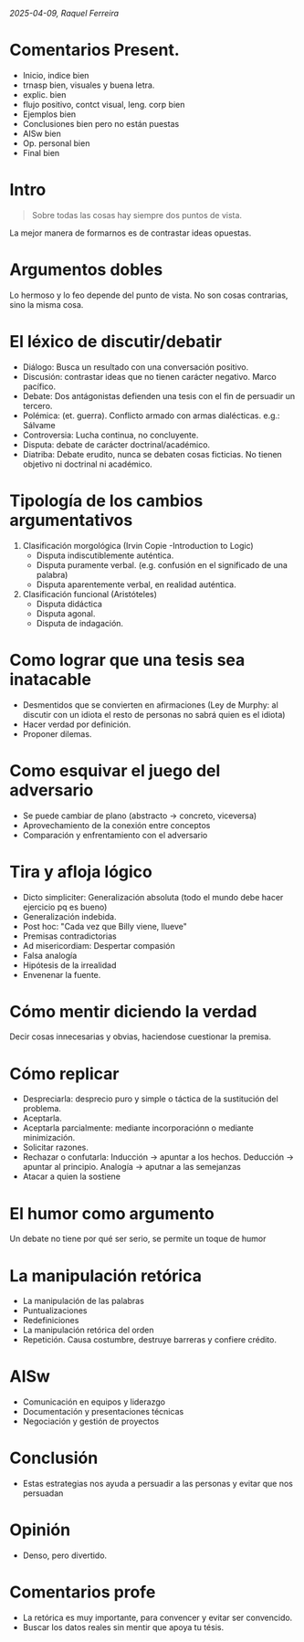 *2025-04-09, Raquel Ferreira*
# Comentarios Present.
- Inicio, indice bien
- trnasp bien, visuales y buena letra.
- explic. bien
- flujo positivo, contct visual, leng. corp bien
- Ejemplos bien
- Conclusiones bien pero no están puestas
- AISw bien
- Op. personal bien
- Final bien


# Intro
> Sobre todas las cosas hay siempre dos puntos de vista.

La mejor manera de formarnos es de contrastar ideas opuestas.

# Argumentos dobles
Lo hermoso y lo feo depende del punto de vista. No son cosas contrarias, sino la misma cosa.

# El léxico de discutir/debatir
- Diálogo: Busca un resultado con una conversación positivo.
- Discusión: contrastar ideas que no tienen carácter negativo. Marco pacífico.
- Debate: Dos antágonistas defienden una tesis con el fin de persuadir un tercero.
- Polémica: (et. guerra). Conflicto armado con armas dialécticas. e.g.: Sálvame
- Controversia: Lucha continua, no concluyente.
- Disputa: debate de carácter doctrinal/académico.
- Diatriba: Debate erudito, nunca se debaten cosas ficticias. No tienen objetivo ni doctrinal ni académico.

# Tipología de los cambios argumentativos
1. Clasificación morgológica (Irvin Copie -Introduction to Logic)
    - Disputa indiscutiblemente auténtica.
    - Disputa puramente verbal. (e.g. confusión en el significado de una palabra)
    - Disputa aparentemente verbal, en realidad auténtica.
2. Clasificación funcional (Aristóteles)
    - Disputa didáctica
    - Disputa agonal.
    - Disputa de indagación.

# Como lograr que una tesis sea inatacable
- Desmentidos que se convierten en afirmaciones (Ley de Murphy: al discutir con un idiota el resto de personas no sabrá quien es el idiota)
- Hacer verdad por definición.
- Proponer dilemas.

# Como esquivar el juego del adversario
- Se puede cambiar de plano (abstracto -> concreto, viceversa)
- Aprovechamiento de la conexión entre conceptos
- Comparación y enfrentamiento con el adversario

# Tira y afloja lógico
- Dicto simpliciter: Generalización absoluta (todo el mundo debe hacer ejercicio pq es bueno)
- Generalización indebida.
- Post hoc: "Cada vez que Billy viene, llueve"
- Premisas contradictorias
- Ad misericordiam: Despertar compasión
- Falsa analogía
- Hipótesis de la irrealidad
- Envenenar la fuente.

# Cómo mentir diciendo la verdad
Decir cosas innecesarias y obvias, haciendose cuestionar la premisa.

# Cómo replicar
- Despreciarla: desprecio puro y simple o táctica de la sustitución del problema.
- Aceptarla.
- Aceptarla parcialmente: mediante incorporaciónn o mediante minimización.
- Solicitar razones.
- Rechazar o confutarla: Inducción -> apuntar a los hechos. Deducción -> apuntar al principio. Analogía -> aputnar a las semejanzas
- Atacar a quien la sostiene

# El humor como argumento
Un debate no tiene por qué ser serio, se permite un toque de humor

# La manipulación retórica
- La manipulación de las palabras
- Puntualizaciones
- Redefiniciones
- La manipulación retórica del orden
- Repetición. Causa costumbre, destruye barreras y confiere crédito.

# AISw
- Comunicación en equipos y liderazgo
- Documentación y presentaciones técnicas
- Negociación y gestión de proyectos

# Conclusión
- Estas estrategias nos ayuda a persuadir a las personas y evitar que nos persuadan

# Opinión
- Denso, pero divertido.

# Comentarios profe
- La retórica es muy importante, para convencer y evitar ser convencido.
- Buscar los datos reales sin mentir que apoya tu tésis.
